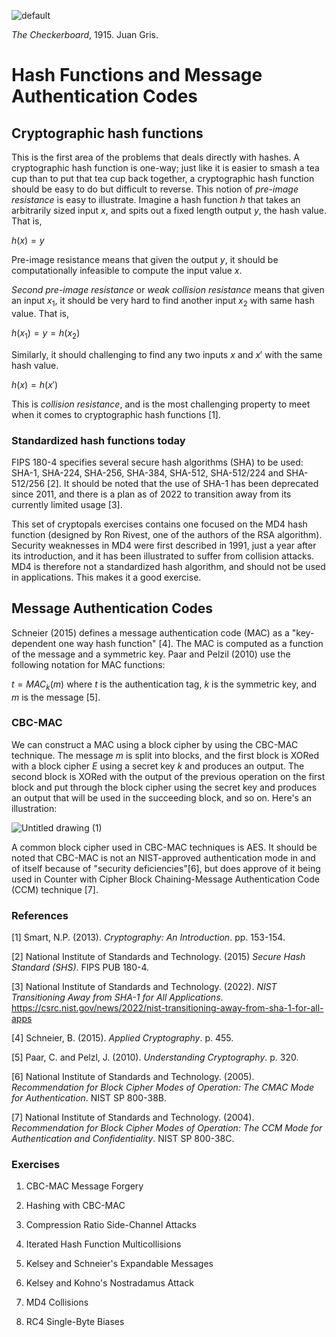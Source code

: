 ![default](https://github.com/andykeefe/cryptopals/assets/154836099/239740ff-4d37-4788-abb8-a76bc6d07f4f)

_The Checkerboard_, 1915. Juan Gris.

# Hash Functions and Message Authentication Codes

## Cryptographic hash functions

This is the first area of the problems that deals directly with hashes. A cryptographic hash function is one-way; just like it is easier to smash a tea cup than to put that tea cup back together, a cryptographic hash function should be easy to do but difficult to reverse. This notion of _pre-image resistance_ is easy to illustrate. Imagine a hash function $`h`$ that takes an arbitrarily sized input $`x`$, and spits out a fixed length output $`y`$, the hash value. That is,

$`h(x) = y`$

Pre-image resistance means that given the output $`y`$, it should be computationally infeasible to compute the input value $`x`$. 

_Second pre-image resistance_ or _weak collision resistance_ means that given an input $`x_1`$, it should be very hard to find another input $`x_2`$ with same hash value. That is, 

$`h(x_1) = y = h(x_2) `$

Similarly, it should challenging to find any two inputs $`x`$ and $`x'`$ with the same hash value.

$`h(x) = h(x')`$

This is _collision resistance_, and is the most challenging property to meet when it comes to cryptographic hash functions [1].

### Standardized hash functions today

FIPS 180-4 specifies several secure hash algorithms (SHA) to be used:  SHA-1, SHA-224, SHA-256, SHA-384, SHA-512, SHA-512/224 and SHA-512/256 [2]. It should be noted that the use of SHA-1 has been deprecated since 2011, and there is a plan as of 2022 to transition away from its currently limited usage [3]. 

This set of cryptopals exercises contains one focused on the MD4 hash function (designed by Ron Rivest, one of the authors of the RSA algorithm). Security weaknesses in MD4 were first described in 1991, just a year after its introduction, and it has been illustrated to suffer from collision attacks. MD4 is therefore not a standardized hash algorithm, and should not be used in applications. This makes it a good exercise. 

## Message Authentication Codes

Schneier (2015) defines a message authentication code (MAC) as a "key-dependent one way hash function" [4]. The MAC is computed as a function of the message and a symmetric key. Paar and Pelzil (2010) use the following notation for MAC functions:

$` t = MAC_k(m)`$ where $`t`$ is the authentication tag, $`k`$ is the symmetric key, and $`m`$ is the message [5]. 

### CBC-MAC

We can construct a MAC using a block cipher by using the CBC-MAC technique. The message $`m`$ is split into blocks, and the first block is XORed with a block cipher $`E`$ using a secret key $`k`$ and produces an output. The second block is XORed with the output of the previous operation on the first block and put through the block cipher using the secret key and produces an output that will be used in the succeeding block, and so on. Here's an illustration:

![Untitled drawing (1)](https://github.com/andykeefe/cryptopals/assets/154836099/3aa00614-f4d9-4947-8030-6cdbd5223376)

A common block cipher used in CBC-MAC techniques is AES. It should be noted that CBC-MAC is not an NIST-approved authentication mode in and of itself because of "security deficiencies"[6], but does approve of it being used in Counter with Cipher Block Chaining-Message Authentication Code (CCM) technique [7].

### References

[1] Smart, N.P. (2013). _Cryptography: An Introduction_. pp. 153-154.

[2] National Institute of Standards and Technology. (2015) _Secure Hash Standard (SHS)_. FIPS PUB 180-4.

[3] National Institute of Standards and Technology. (2022). _NIST Transitioning Away from SHA-1 for All Applications_. https://csrc.nist.gov/news/2022/nist-transitioning-away-from-sha-1-for-all-apps

[4] Schneier, B. (2015). _Applied Cryptography_. p. 455. 

[5] Paar, C. and Pelzl, J. (2010). _Understanding Cryptography_. p. 320.

[6] National Institute of Standards and Technology. (2005). _Recommendation for Block Cipher Modes of Operation: The CMAC Mode for Authentication_. NIST SP 800-38B.

[7] National Institute of Standards and Technology. (2004). _Recommendation for Block Cipher Modes of Operation: The CCM Mode for Authentication and Confidentiality_. NIST SP 800-38C.


### Exercises

1. CBC-MAC Message Forgery

2. Hashing with CBC-MAC

3. Compression Ratio Side-Channel Attacks

4. Iterated Hash Function Multicollisions

5. Kelsey and Schneier's Expandable Messages

6. Kelsey and Kohno's Nostradamus Attack

7. MD4 Collisions

8. RC4 Single-Byte Biases

